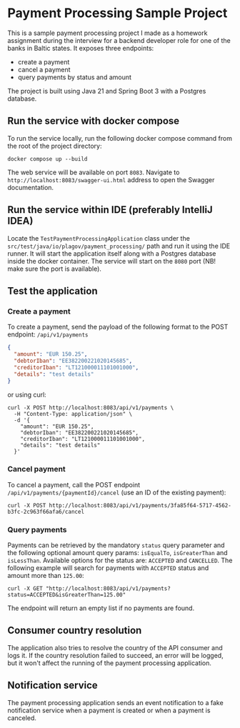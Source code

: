 # Payment Processing Sample Project

This is a sample payment processing project I made as a homework assignment during the interview for 
a backend developer role for one of the banks in Baltic states. 
It exposes three endpoints:
* create a payment
* cancel a payment
* query payments by status and amount

The project is built using Java 21 and Spring Boot 3 with a Postgres database.

## Run the service with docker compose
To run the service locally, run the following docker compose command from the root of the project directory:

```shell
docker compose up --build
```

The web service will be available on port `8083`. 
Navigate to `http://localhost:8083/swagger-ui.html` address to open the Swagger documentation.

## Run the service within IDE (preferably IntelliJ IDEA)
Locate the `TestPaymentProcessingApplication` class under the `src/test/java/io/plagov/payment_processing/` path 
and run it using the IDE runner. It will start the application itself along with a Postgres database inside the docker 
container. The service will start on the `8080` port (NB! make sure the port is available).

## Test the application
### Create a payment
To create a payment, send the payload of the following format to the POST endpoint: `/api/v1/payments`
```json
{
  "amount": "EUR 150.25",
  "debtorIban": "EE382200221020145685",
  "creditorIban": "LT121000011101001000",
  "details": "test details"
}
```
or using curl:
```shell
curl -X POST http://localhost:8083/api/v1/payments \
  -H "Content-Type: application/json" \
  -d '{
    "amount": "EUR 150.25",
    "debtorIban": "EE382200221020145685",
    "creditorIban": "LT121000011101001000",
    "details": "test details"
  }'
```
### Cancel payment
To cancel a payment, call the POST endpoint `/api/v1/payments/{paymentId}/cancel` (use an ID of the existing payment):
```shell
curl -X POST http://localhost:8083/api/v1/payments/3fa85f64-5717-4562-b3fc-2c963f66afa6/cancel
```

### Query payments
Payments can be retrieved by the mandatory `status` query parameter and the following optional amount query params:
`isEqualTo`, `isGreaterThan` and `isLessThan`. Available options for the status are: `ACCEPTED` and `CANCELLED`.
The following example will search for payments with `ACCEPTED` status and amount more than `125.00`:
```shell
curl -X GET "http://localhost:8083/api/v1/payments?status=ACCEPTED&isGreaterThan=125.00"
```
The endpoint will return an empty list if no payments are found.

## Consumer country resolution
The application also tries to resolve the country of the API consumer and logs it.
If the country resolution failed to succeed, an error will be logged, but it won't affect the running of the
payment processing application.

## Notification service
The payment processing application sends an event notification to a fake notification service when a payment is created
or when a payment is canceled.
